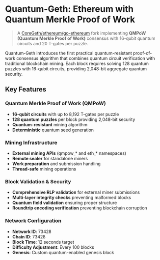 ﻿# Quantum-Geth: Ethereum with Quantum Merkle Proof of Work

> A [CoreGeth/ethereum/go-ethereum](https://github.com/ethereum/go-ethereum) fork implementing **QMPoW (Quantum Merkle Proof of Work)** consensus with 16-qubit quantum circuits and 20 T-gates per puzzle.

Quantum-Geth introduces the first practical quantum-resistant proof-of-work consensus algorithm that combines quantum circuit verification with traditional blockchain mining. Each block requires solving 128 quantum puzzles with 16-qubit circuits, providing 2,048-bit aggregate quantum security.

##  Key Features

###  **Quantum Merkle Proof of Work (QMPoW)**
- **16-qubit circuits** with up to 8,192 T-gates per puzzle
- **128 quantum puzzles** per block providing 2,048-bit security
- **Quantum-resistant** mining algorithm
- **Deterministic** quantum seed generation

###  **Mining Infrastructure**
- **External mining APIs** (qmpow_* and eth_* namespaces)
- **Remote sealer** for standalone miners
- **Work preparation** and submission handling
- **Thread-safe** mining operations

###  **Block Validation & Security**
- **Comprehensive RLP validation** for external miner submissions
- **Multi-layer integrity checks** preventing malformed blocks
- **Quantum field validation** ensuring proper structure
- **Roundtrip encoding verification** preventing blockchain corruption

###  **Network Configuration**
- **Network ID**: 73428
- **Chain ID**: 73428
- **Block Time**: 12 seconds target
- **Difficulty Adjustment**: Every 100 blocks
- **Genesis**: Custom quantum-enabled genesis block
